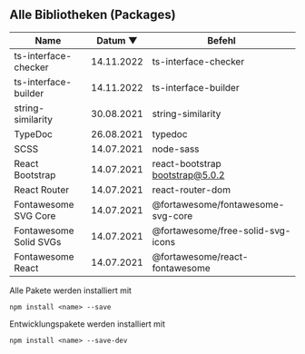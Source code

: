## Alle Bibliotheken (Packages)

 Name                   | Datum ▼ | Befehl                            
------------------------|------------|------------------------------------
 ts-interface-checker   | 14.11.2022 | ts-interface-checker                
 ts-interface-builder   | 14.11.2022 | ts-interface-builder              
 string-similarity      | 30.08.2021 | string-similarity                 
 TypeDoc                | 26.08.2021 | typedoc                           
 SCSS                   | 14.07.2021 | node-sass                         
 React Bootstrap        | 14.07.2021 | react-bootstrap bootstrap@5.0.2   
 React Router           | 14.07.2021 | react-router-dom                  
 Fontawesome SVG Core   | 14.07.2021 | @fortawesome/fontawesome-svg-core 
 Fontawesome Solid SVGs | 14.07.2021 | @fortawesome/free-solid-svg-icons 
 Fontawesome React      | 14.07.2021 | @fortawesome/react-fontawesome    

Alle Pakete werden installiert mit

```
npm install <name> --save 
```

Entwicklungspakete werden installiert mit

```
npm install <name> --save-dev 
```
